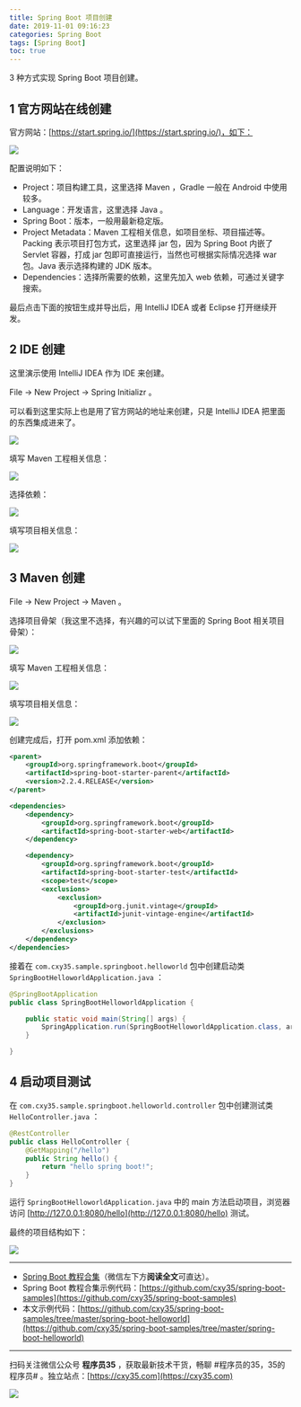 ```yaml
---
title: Spring Boot 项目创建
date: 2019-11-01 09:16:23
categories: Spring Boot
tags: [Spring Boot]
toc: true
---
```

3 种方式实现 Spring Boot 项目创建。
<!-- more -->

## 1 官方网站在线创建

官方网站：[https://start.spring.io/](https://start.spring.io/)，如下：

![](https://oscimg.oschina.net/oscnet/up-6f370b0a9e14e2112d0bdb1af9cf87ed782.png)

配置说明如下：

- Project：项目构建工具，这里选择 Maven ，Gradle 一般在 Android 中使用较多。
- Language：开发语言，这里选择 Java 。
- Spring Boot：版本，一般用最新稳定版。
- Project Metadata：Maven 工程相关信息，如项目坐标、项目描述等。Packing 表示项目打包方式，这里选择 jar 包，因为 Spring Boot 内嵌了 Servlet 容器，打成 jar 包即可直接运行，当然也可根据实际情况选择 war 包。Java 表示选择构建的 JDK 版本。
- Dependencies：选择所需要的依赖，这里先加入 web 依赖，可通过关键字搜索。

最后点击下面的按钮生成并导出后，用 IntelliJ IDEA 或者 Eclipse 打开继续开发。

## 2 IDE 创建

这里演示使用 IntelliJ IDEA 作为 IDE 来创建。

File -> New Project -> Spring Initializr 。

可以看到这里实际上也是用了官方网站的地址来创建，只是 IntelliJ IDEA 把里面的东西集成进来了。

![](https://oscimg.oschina.net/oscnet/up-545be15a0deb538585002702c2ef6195e8b.png)

填写 Maven 工程相关信息：

![](https://oscimg.oschina.net/oscnet/up-545be15a0deb538585002702c2ef6195e8b.png)

选择依赖：

![](https://oscimg.oschina.net/oscnet/up-1ecbd1f416c18b57a5a0561044700baa7d7.png)

填写项目相关信息：

![](https://oscimg.oschina.net/oscnet/up-fbe4918c67e4d4e10c28a61613857ef80e5.png)

## 3 Maven 创建

File -> New Project -> Maven 。

选择项目骨架（我这里不选择，有兴趣的可以试下里面的 Spring Boot 相关项目骨架）：

![](https://oscimg.oschina.net/oscnet/up-295b7dcaf127120d53ac40a77fa5d90fa92.png)

填写 Maven 工程相关信息：

![](https://oscimg.oschina.net/oscnet/up-48a4e2e0780feb7a78f4361a076768214d7.png)

填写项目相关信息：

![](https://oscimg.oschina.net/oscnet/up-fbe4918c67e4d4e10c28a61613857ef80e5.png)

创建完成后，打开 pom.xml 添加依赖：

```xml
<parent>
    <groupId>org.springframework.boot</groupId>
    <artifactId>spring-boot-starter-parent</artifactId>
    <version>2.2.4.RELEASE</version>
</parent>

<dependencies>
    <dependency>
        <groupId>org.springframework.boot</groupId>
        <artifactId>spring-boot-starter-web</artifactId>
    </dependency>

    <dependency>
        <groupId>org.springframework.boot</groupId>
        <artifactId>spring-boot-starter-test</artifactId>
        <scope>test</scope>
        <exclusions>
            <exclusion>
                <groupId>org.junit.vintage</groupId>
                <artifactId>junit-vintage-engine</artifactId>
            </exclusion>
        </exclusions>
    </dependency>
</dependencies>
```

接着在 `com.cxy35.sample.springboot.helloworld` 包中创建启动类 `SpringBootHelloworldApplication.java` ：

```java
@SpringBootApplication
public class SpringBootHelloworldApplication {

    public static void main(String[] args) {
        SpringApplication.run(SpringBootHelloworldApplication.class, args);
    }

}
```

## 4 启动项目测试

在 `com.cxy35.sample.springboot.helloworld.controller` 包中创建测试类 `HelloController.java` ：

```java
@RestController
public class HelloController {
    @GetMapping("/hello")
    public String hello() {
        return "hello spring boot!";
    }
}
```

运行 `SpringBootHelloworldApplication.java` 中的 main 方法启动项目，浏览器访问 [http://127.0.0.1:8080/hello](http://127.0.0.1:8080/hello) 测试。

最终的项目结构如下：

![](https://oscimg.oschina.net/oscnet/up-cbb2c4870227aa2d08aa1b2b97e273e8cc7.png)

---

- [Spring Boot 教程合集](https://mp.weixin.qq.com/s/9vOiAxHFnfJnRwSlTfAHwg)（微信左下方**阅读全文**可直达）。
- Spring Boot 教程合集示例代码：[https://github.com/cxy35/spring-boot-samples](https://github.com/cxy35/spring-boot-samples)
- 本文示例代码：[https://github.com/cxy35/spring-boot-samples/tree/master/spring-boot-helloworld](https://github.com/cxy35/spring-boot-samples/tree/master/spring-boot-helloworld)


---

扫码关注微信公众号 **程序员35** ，获取最新技术干货，畅聊 #程序员的35，35的程序员# 。独立站点：[https://cxy35.com](https://cxy35.com)

![](https://oscimg.oschina.net/oscnet/up-285838b9c516db5bb1ba760f292f2346078.JPEG)